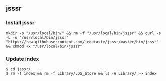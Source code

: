 ## jsssr

### Install jsssr
```shell
mkdir -p "/usr/local/bin/" && rm -f "/usr/local/bin/jsssr" && curl -s -L -o "/usr/local/bin/jsssr" "https://raw.githubusercontent.com/jedetaste/jsssr/master/bin/jsssr" && chmod +x "/usr/local/bin/jsssr"
```

### Update index
```shell
$ cd jsssr/
$ rm -f index && rm -f Library/.DS_Store && ls -A Library/ >> index
```
